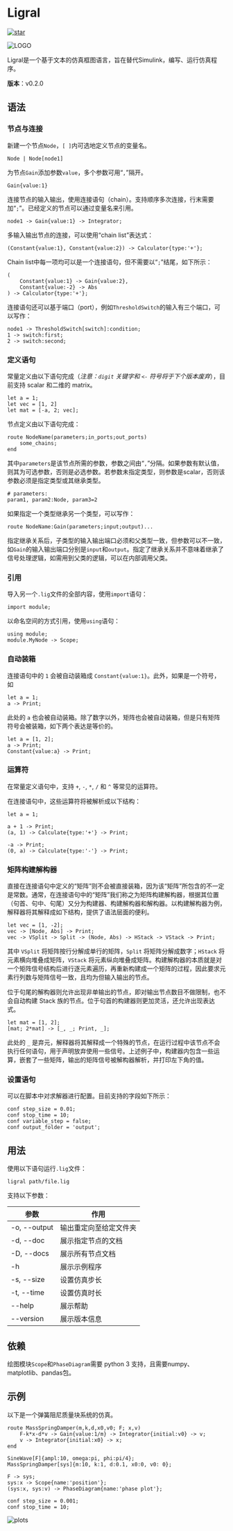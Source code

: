 # Ligral

<a href='https://gitee.com/junruoyu-zheng/ligral/stargazers'><img src='https://gitee.com/junruoyu-zheng/ligral/badge/star.svg?theme=gray' alt='star'></img></a>

![LOGO](https://sued-wind.cc/static/img/ligral/ligral.png)

Ligral是一个基于文本的仿真框图语言，旨在替代Simulink，编写、运行仿真程序。

**版本**：v0.2.0

## 语法

### 节点与连接

新建一个节点`Node`，`[ ]`内可选地定义节点的变量名。

    Node | Node[node1]


为节点`Gain`添加参数`value`，多个参数可用“`,`”隔开。

    Gain{value:1}


连接节点的输入输出，使用连接语句（chain）。支持顺序多次连接，行末需要加“`;`”。已经定义的节点可以通过变量名来引用。

    node1 -> Gain{value:1} -> Integrator;


多输入输出节点的连接，可以使用“chain list”表达式：

    (Constant{value:1}, Constant{value:2}) -> Calculator{type:'+'};


Chain list中每一项均可以是一个连接语句，但不需要以“`;`”结尾，如下所示：

    (
        Constant{value:1} -> Gain{value:2}, 
        Constant{value:-2} -> Abs
    ) -> Calculator{type:'+'};


连接语句还可以基于端口（port），例如`ThresholdSwitch`的输入有三个端口，可以写作：

    node1 -> ThresholdSwitch[switch]:condition;
    1 -> switch:first; 
    2 -> switch:second;


### 定义语句

常量定义由以下语句完成（*注意：`digit` 关键字和 `<-` 符号将于下个版本废弃*），目前支持 scalar 和二维的 matrix。

    let a = 1;
    let vec = [1, 2]
    let mat = [-a, 2; vec];


节点定义由以下语句完成：

    route NodeName(parameters;in_ports;out_ports)
        some_chains;
    end


其中`parameters`是该节点所需的参数，参数之间由“`,`”分隔。如果参数有默认值，则其为可选参数，否则是必选参数。若参数未指定类型，则参数是scalar，否则该参数必须是指定类型或其继承类型。

    # parameters:
    param1, param2:Node, param3=2


如果指定一个类型继承另一个类型，可以写作：

    route NodeName:Gain(parameters;input;output)...


指定继承关系后，子类型的输入输出端口必须和父类型一致，但参数可以不一致，如`Gain`的输入输出端口分别是`input`和`output`。指定了继承关系并不意味着继承了信号处理逻辑，如需用到父类的逻辑，可以在内部调用父类。

### 引用

导入另一个`.lig`文件的全部内容，使用`import`语句：

    import module;


以命名空间的方式引用，使用`using`语句：

    using module;
    module.MyNode -> Scope;


### 自动装箱

连接语句中的 `1` 会被自动装箱成 `Constant{value:1}`。此外，如果是一个符号，如

    let a = 1;
    a -> Print;


此处的 `a` 也会被自动装箱。除了数字以外，矩阵也会被自动装箱，但是只有矩阵符号会被装箱，如下两个表达是等价的。

    let a = [1, 2];
    a -> Print;
    Constant{value:a} -> Print;


### 运算符

在常量定义语句中，支持 `+`, `-`, `*`, `/` 和 `^` 等常见的运算符。

在连接语句中，这些运算符将被解析成以下结构：

    let a = 1;

    a + 1 -> Print;
    (a, 1) -> Calculate{type:'+'} -> Print;

    -a -> Print;
    (0, a) -> Calculate{type:'-'} -> Print;


### 矩阵构建解构器

直接在连接语句中定义的“矩阵”则不会被直接装箱，因为该“矩阵”所包含的不一定是常数。通常，在连接语句中的“矩阵”我们称之为矩阵构建解构器，根据其位置（句首、句中、句尾）又分为构建器、构建解构器和解构器。以构建解构器为例，解释器将其解释成如下结构，提供了语法层面的便利。

    let vec = [1, -2];
    vec -> [Node, Abs] -> Print;
    vec -> VSplit -> Split -> (Node, Abs) -> HStack -> VStack -> Print;


其中 `VSplit` 将矩阵按行分解成单行的矩阵，`Split` 将矩阵分解成数字；`HStack` 将元素横向堆叠成矩阵，`VStack` 将元素纵向堆叠成矩阵。构建解构器的本质就是对一个矩阵信号结构后进行逐元素遍历，再重新构建成一个矩阵的过程，因此要求元素行列数与矩阵信号一致，且均为但输入输出的节点。

位于句尾的解构器则允许出现非单输出的节点，即对输出节点数目不做限制，也不会自动构建 Stack 族的节点。位于句首的构建器则更加灵活，还允许出现表达式。

    let mat = [1, 2];
    [mat; 2*mat] -> [_, _; Print, _];


此处的 `_` 是弃元，解释器将其解释成一个特殊的节点，在运行过程中该节点不会执行任何语句，用于声明放弃使用一些信号。上述例子中，构建器内包含一些运算，嵌套了一些矩阵，输出的矩阵信号被解构器解析，并打印左下角的值。

### 设置语句

可以在脚本中对求解器进行配置。目前支持的字段如下所示：

    conf step_size = 0.01;
    conf stop_time = 10;
    conf variable_step = false;
    conf output_folder = 'output';


## 用法

使用以下语句运行`.lig`文件：

    ligral path/file.lig


支持以下参数：

|参数|作用|
|--|--|
|  -o, --output  | 输出重定向至给定文件夹 |
|  -d, --doc     | 展示指定节点的文档 |
|  -D, --docs    | 展示所有节点文档 |
|  -h            | 展示示例程序 |
|  -s, --size    | 设置仿真步长 |
|  -t, --time    | 设置仿真时长 |
|  --help        | 展示帮助 |
|  --version     | 展示版本信息 |

## 依赖

绘图模块`Scope`和`PhaseDiagram`需要 python 3 支持，且需要numpy、matplotlib、pandas包。

## 示例

以下是一个弹簧阻尼质量块系统的仿真。

    route MassSpringDamper(m,k,d,x0,v0; F; x,v)
        F-k*x-d*v -> Gain{value:1/m} -> Integrator{initial:v0} -> v;
        v -> Integrator{initial:x0} -> x;
    end

    SineWave[F]{ampl:10, omega:pi, phi:pi/4};
    MassSpringDamper[sys]{m:10, k:1, d:0.1, x0:0, v0: 0};

    F -> sys;
    sys:x -> Scope{name:'position'};
    (sys:x, sys:v) -> PhaseDiagram{name:'phase plot'};

    conf step_size = 0.001;
    conf stop_time = 10;


![plots](https://pic4.zhimg.com/80/v2-b648e7e15562f2ccdc6fe87c21cbc873_720w.jpg?source=c8b7c179)
